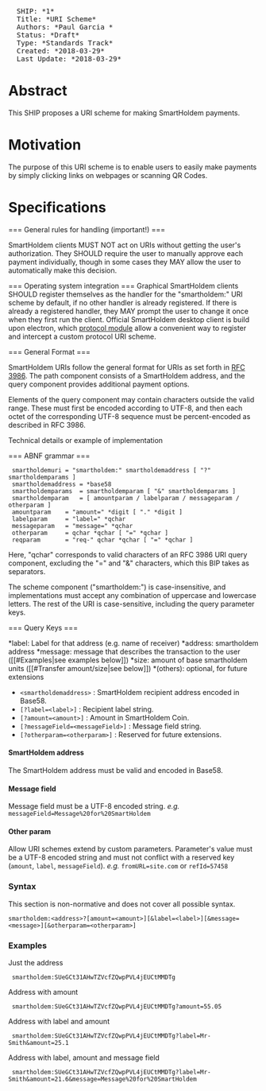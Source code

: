<pre>
  SHIP: *1*
  Title: *URI Scheme*
  Authors: *Paul Garcia <paul@elba.io>*
  Status: *Draft*
  Type: *Standards Track*
  Created: *2018-03-29*
  Last Update: *2018-03-29*
</pre>

Abstract
========

This SHIP proposes a URI scheme for making SmartHoldem payments.


Motivation
==========

The purpose of this URI scheme is to enable users to easily make payments by simply clicking links on webpages or scanning QR Codes.


Specifications
==============

=== General rules for handling (important!) ===

SmartHoldem clients MUST NOT act on URIs without getting the user's authorization.
They SHOULD require the user to manually approve each payment individually, though in some cases they MAY allow the user to automatically make this decision.

=== Operating system integration ===
Graphical SmartHoldem clients SHOULD register themselves as the handler for the "smartholdem:" URI scheme by default, if no other handler is already registered. If there is already a registered handler, they MAY prompt the user to change it once when they first run the client. Official SmartHoldem desktop client is build upon electron, which [protocol module](https://github.com/electron/electron/blob/master/docs/api/protocol.md) allow a convenient way to register and intercept a custom protocol URI scheme.

=== General Format ===

SmartHoldem URIs follow the general format for URIs as set forth in [RFC 3986](https://tools.ietf.org/html/rfc3986). The path component consists of a SmartHoldem address, and the query component provides additional payment options.

Elements of the query component may contain characters outside the valid range. These must first be encoded according to UTF-8, and then each octet of the corresponding UTF-8 sequence must be percent-encoded as described in RFC 3986.


Technical details or example of implementation

=== ABNF grammar ===
```
 smartholdemuri = "smartholdem:" smartholdemaddress [ "?" smartholdemparams ]
 smartholdemaddress = *base58
 smartholdemparams  = smartholdemparam [ "&" smartholdemparams ]
 smartholdemparam   = [ amountparam / labelparam / messageparam / otherparam ]
 amountparam    = "amount=" *digit [ "." *digit ]
 labelparam     = "label=" *qchar
 messageparam   = "message=" *qchar
 otherparam     = qchar *qchar [ "=" *qchar ]
 reqparam       = "req-" qchar *qchar [ "=" *qchar ]
 ```
 Here, "qchar" corresponds to valid characters of an RFC 3986 URI query component, excluding the "=" and "&" characters, which this BIP takes as separators.

The scheme component ("smartholdem:") is case-insensitive, and implementations must accept any combination of uppercase and lowercase letters. The rest of the URI is case-sensitive, including the query parameter keys.

=== Query Keys ===

*label: Label for that address (e.g. name of receiver)
*address: smartholdem address
*message: message that describes the transaction to the user ([[#Examples|see examples below]])
*size: amount of base smartholdem units ([[#Transfer amount/size|see below]])
*(others): optional, for future extensions

- `<smartholdemaddress>` : SmartHoldem recipient address encoded in Base58.
- `[?label=<label>]` : Recipient label string.
- `[?amount=<amount>]` : Amount in SmartHoldem Coin.
- `[?messageField=<messageField>]` : Message field string.
- `[?otherparam=<otherparam>]` : Reserved for future extensions.

#### SmartHoldem address

The SmartHoldem address must be valid and encoded in Base58.

#### Message field

Message field must be a UTF-8 encoded string. *e.g.* `messageField=Message%20for%20SmartHoldem`

#### Other param

Allow URI schemes extend by custom parameters. Parameter's value must be a UTF-8 encoded string and must not conflict with a reserved key (`amount`, `label`, `messageField`). *e.g.* `fromURL=site.com` or `refId=57458`

### Syntax

This section is non-normative and does not cover all possible syntax.

`smartholdem:<address>?[amount=<amount>][&label=<label>][&message=<message>][&otherparam=<otherparam>]`

### Examples

Just the address

` smartholdem:SUeGCt31AHwTZVcfZQwpPVL4jEUCtMMDTg`

Address with amount

` smartholdem:SUeGCt31AHwTZVcfZQwpPVL4jEUCtMMDTg?amount=55.05`

Address with label and amount

` smartholdem:SUeGCt31AHwTZVcfZQwpPVL4jEUCtMMDTg?label=Mr-Smith&amount=25.1`

Address with label, amount and message field

` smartholdem:SUeGCt31AHwTZVcfZQwpPVL4jEUCtMMDTg?label=Mr-Smith&amount=21.6&message=Message%20for%20SmartHoldem`